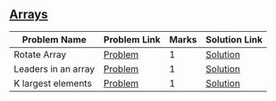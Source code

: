 ## [Arrays](https://practice.geeksforgeeks.org/explore/?category%5B%5D=Arrays&page=1)

|Problem Name|Problem Link|Marks|Solution Link|
---|---|---|---
|Rotate Array|[Problem](https://practice.geeksforgeeks.org/problems/rotate-array-by-n-elements/0)|1|[Solution](./ArrayRotation.java)|
|Leaders in an array|[Problem](https://practice.geeksforgeeks.org/problems/leaders-in-an-array/0)|1|[Solution](./ArrayLeaders.java)|
|K largest elements |[Problem](https://practice.geeksforgeeks.org/problems/k-largest-elements3736/1#)|1|[Solution](./KLargest.java)|
